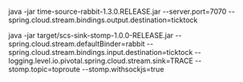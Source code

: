 
java -jar time-source-rabbit-1.3.0.RELEASE.jar --server.port=7070 --spring.cloud.stream.bindings.output.destination=ticktock

java -jar target/scs-sink-stomp-1.0.0-RELEASE.jar --spring.cloud.stream.defaultBinder=rabbit --spring.cloud.stream.bindings.input.destination=ticktock --logging.level.io.pivotal.spring.cloud.stream.sink=TRACE --stomp.topic=toproute --stomp.withsockjs=true

